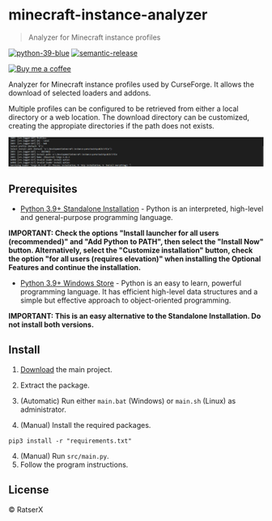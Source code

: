 # minecraft-instance-analyzer

> Analyzer for Minecraft instance profiles

[![python-39-blue](https://img.shields.io/badge/python-v3.9-blue)](https://www.python.org/)
[![semantic-release](https://img.shields.io/badge/%20%20%F0%9F%93%A6%F0%9F%9A%80-semantic--release-e10079.svg)](https://github.com/semantic-release/semantic-release)
<!--- [![license-mit-green](https://img.shields.io/badge/license-MIT-green)](https://github.com/RatserX/minecraft-instance-analyzer/blob/main/LICENSE) -->

[![Buy me a coffee](https://www.buymeacoffee.com/assets/img/guidelines/download-assets-sm-2.svg)](https://www.buymeacoffee.com/Ratser)

Analyzer for Minecraft instance profiles used by CurseForge. It allows the download of selected loaders and addons.

Multiple profiles can be configured to be retrieved from either a local directory or a web location. The download directory can be customized, creating the appropiate directories if the path does not exists.

![Minecraft Instance Analyzer](https://raw.githubusercontent.com/RatserX/ratserx.github.io/master/public/images/minecraft-instance-analyzer.gif)

## Prerequisites

* [Python 3.9+ Standalone Installation](https://www.python.org/ftp/python/3.9.1/python-3.9.1-amd64.exe) - Python is an interpreted, high-level and general-purpose programming language.

**IMPORTANT: Check the options "Install launcher for all users (recommended)" and "Add Python to PATH", then select the "Install Now" button. Alternatively, select the "Customize installation" button, check the option "for all users (requires elevation)" when installing the Optional Features and continue the installation.**

* [Python 3.9+ Windows Store](https://www.microsoft.com/en-us/p/python-39/9p7qfqmjrfp7#activetab=pivot:overviewtab) - Python is an easy to learn, powerful programming language. It has efficient high-level data structures and a simple but effective approach to object-oriented programming.

**IMPORTANT: This is an easy alternative to the Standalone Installation. Do not install both versions.**

## Install
1. [Download](https://github.com/RatserX/minecraft-instance-analyzer/archive/main.zip) the main project.
2. Extract the package.
3. (Automatic) Run either `main.bat` (Windows) or `main.sh` (Linux) as administrator.

3. (Manual) Install the required packages.
```shell
pip3 install -r "requirements.txt"
```
4. (Manual) Run `src/main.py`.
3. Follow the program instructions.

## License

© RatserX
